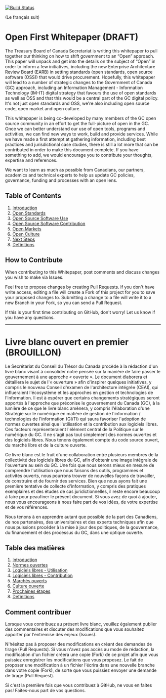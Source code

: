 [![Build Status](https://travis-ci.org/canada-ca/Open_First_Whitepaper.svg?branch=master)](https://travis-ci.org/canada-ca/Open_First_Whitepaper)

(Le français suit)

# Open First Whitepaper (DRAFT)

The Treasury Board of Canada Secretariat is writing this whitepaper to pull together our thinking on how to shift government to an “Open” approach. This paper will unpack and get into the details on the subject of “Open” in order to inform a few initiatives, including the new Enterprise Architecture Review Board (EARB) in setting standards (open standards, open source software (OSS)) that would drive procurement.  Hopefully, this whitepaper will lead to a number of strategic changes to the Government of Canada (GC) approach, including an Information Management - Information Technology (IM-IT) digital strategy that favours the use of open standards as well as OSS and that this would be a central part of the GC digital policy. It's not just open standards and OSS, we're also including open source code, open market and open culture.

This whitepaper is being co-developed by many members of the GC open source community in an effort to get the full-picture of open in the GC. Once we can better understand our use of open tools, programs and activities, we can find new ways to work, build and provide services. While we have made a first attempt at gathering information, including best practices and jurisdictional case studies, there is still a lot more that can be contributed in order to make this document complete. If you have something to add, we would encourage you to contribute your thoughts, expertise and references.

We want to learn as much as possible from Canadians, our partners, academics and technical experts to help us update GC policies, governance, funding and processes with an open lens.

## Table of Contents

1. [Introduction](en/1_Introduction.md)
2. [Open Standards](en/2_Open_Standards.md)
3. [Open Source Software Use](en/3_Open_Source_Software_Use.md)
4. [Open Source Software Contribution](en/4_Open_Source_Software_Contribution.md)
5. [Open Markets](en/5_Open_Markets.md)
6. [Open Culture](en/6_Open_Culture.md)
7. [Next Steps](en/7_Next_Steps.md)
8. [Definitions](en/8_Definitions.md)

## How to Contribute

When contributing to this Whitepaper, post comments and discuss changes you wish to make via Issues.

Feel free to propose changes by creating Pull Requests.  If you don't have write access, editing a file will create a Fork of this project for you to save your proposed changes to.  Submitting a change to a file will write it to a new Branch in your Fork, so you can send a Pull Request.

If this is your first time contributing on GitHub, don't worry! Let us know if you have any questions.

_______________________________________________________________________________

# Livre blanc ouvert en premier (BROUILLON)

Le Secrétariat du Conseil du Trésor du Canada procède à la rédaction d'un livre blanc visant à consolider notre pensée sur la manière de faire passer le gouvernement à une approche « ouverte ». Le document élaborera et détaillera le sujet de l'« ouverture » afin d'inspirer quelques initiatives, y compris le nouveau Conseil d'examen de l'architecture intégrée (CEAI), qui influeraient l'écosystème et les approches en gestion et technologies de l'information. Il est à espérer que certains changements stratégiques seront apportés à l'approche que préconise le gouvernement du Canada (GC), à la lumière de ce que le livre blanc amènera, y compris l'élaboration d'une Stratégie sur le numérique en matière de gestion de l'information / technologies de l'information (GI/TI) qui saura favoriser l'adoption de normes ouvertes ainsi que l'utilisation et la contribution aux logiciels libres. Ces facteurs représenteraient l'élément central de la Politique sur le numérique du GC. Il ne s'agit pas tout simplement des normes ouvertes et des logiciels libres. Nous tenons également compte du code source ouvert, du marché libre et de la culture ouverte.

Ce livre blanc est le fruit d'une collaboration entre plusieurs membres de la collectivité des logiciels libres du GC, afin d'obtenir une image intégrale de l'ouverture au sein du GC. Une fois que nous serons mieux en mesure de comprendre l'utilisation que nous faisons des outils, programmes et activités ouverts, nous pourrons trouver de nouvelles façons de travailler, de construire et de fournir des services. Bien que nous ayons fait une première tentative de collecte d'information, y compris des pratiques exemplaires et des études de cas juridictionnelles, il reste encore beaucoup à faire pour peaufiner le présent document. Si vous avez de quoi à ajouter, nous vous encourageons à nous faire part de vos idées, de votre expertise et de vos références.

Nous tenons à en apprendre autant que possible de la part des Canadiens, de nos partenaires, des universitaires et des experts techniques afin que nous puissions procéder à la mise à jour des politiques, de la gouvernance, du financement et des processus du GC, dans une optique ouverte.

## Table des matières

1. [Introduction](fr/1_Introduction.md)
2. [Normes ouvertes](fr/2_Normes_ouvertes.md)
3. [Logiciels libres - Utilisation](fr/3_Logiciel_libre_Utilisation.md)
4. [Logiciels libres - Contribution](fr/4_Logiciel_libre_Contribution.md)
5. [Marchés ouverts](fr/5_Marchés_ouverts.md)
6. [Culture ouverte](fr/6_Culture_ouverte.md)
7. [Prochaines étapes](fr/7_Prochaines_étapes.md)
8. [Définitions](fr/8_Définitions.md)

## Comment contribuer

Lorsque vous contribuez au présent livre blanc, veuillez également publier des commentaires et discuter des modifications que vous souhaitez apporter par l'entremise des enjeux (Issues).

N'hésitez pas à proposer des modifications en créant des demandes de tirage (Pull Requests). Si vous n'avez pas accès au mode de rédaction, la modification d'un fichier créera une copie (Fork) de ce projet afin que vous puissiez enregistrer les modifications que vous proposez. Le fait de proposer une modification à un fichier l'écrira dans une nouvelle branche dans votre copie (Fork), de sorte que vous puissiez envoyer une demande de tirage (Pull Request).

Si c'est la première fois que vous contribuez à GitHub, ne vous en faites pas! Faites-nous part de vos questions.
